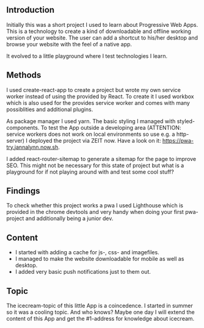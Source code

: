 ## Introduction

Initially this was a short project I used to learn about Progressive Web Apps. This is a technology to create a kind of downloadable and offline working version of your website. The user can add a shortcut to his/her desktop and browse your website with the feel of a native app.

It evolved to a little playground where I test technologies I learn.

## Methods

I used create-react-app to create a project but wrote my own service worker instead of using the provided by React. To create it I used workbox which is also used for the provides service worker and comes with many possiblities and additional plugins.

As package manager I used yarn. The basic styling I managed with styled-components. To test the App outside a developing area (ATTENTION: service workers does not work on local environments so use e.g. a http-server) I deployed the project via ZEIT now. Have a look on it: https://pwa-try.jannalynn.now.sh.

I added react-router-sitemap to generate a sitemap for the page to improve SEO. This might not be necessary for this state of project but what is a playground for if not playing around with and test some cool stuff?

## Findings

To check whether this project works a pwa I used Lighthouse which is provided in the chrome devtools and very handy when doing your first pwa-project and additionally being a junior dev.

## Content

- I started with adding a cache for js-, css- and imagefiles.
- I managed to make the website downloadable for mobile as well as desktop.
- I added very basic push notifications just to them out.

## Topic

The icecream-topic of this little App is a coincedence. I started in summer so it was a cooling topic. And who knows? Maybe one day I will extend the content of this App and get the #1-address for knowledge about icecream.
